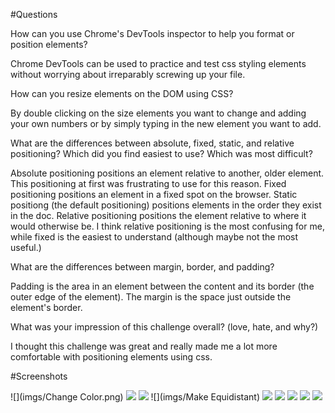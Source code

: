#Questions

How can you use Chrome's DevTools inspector to help you format or position elements?

Chrome DevTools can be used to practice and test css styling elements without worrying about irreparably screwing up your file.

How can you resize elements on the DOM using CSS?

By double clicking on the size elements you want to change and adding your own numbers or by simply typing in the new element you want to add.

What are the differences between absolute, fixed, static, and relative positioning? Which did you find easiest to use? Which was most difficult?

Absolute positioning positions an element relative to another, older element. This positioning at first was frustrating to use for this reason. Fixed positioning positions an element in a fixed spot on the browser. Static positiong (the default positioning) positions elements in the order they exist in the doc. Relative positioning positions the element relative to where it would otherwise be. I think relative positioning is the most confusing for me, while fixed is the easiest to understand (although maybe not the most useful.)

What are the differences between margin, border, and padding?

Padding is the area in an element between the content and its border (the outer edge of the element). The margin is the space just outside the element's border.

What was your impression of this challenge overall? (love, hate, and why?)

I thought this challenge was great and really made me a lot more comfortable with positioning elements using css.


#Screenshots

![](imgs/Change Color.png)
![](imgs/Column)
![](imgs/Row)
![](imgs/Make Equidistant)
![](imgs/Squares)
![](imgs/Footer)
![](imgs/Header)
![](imgs/Sidebar)
![](imgs/Creative)

